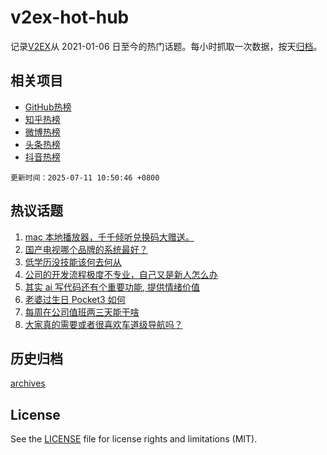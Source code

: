 # v2ex-hot-hub

 记录[V2EX](https://www.v2ex.com/)从 2021-01-06 日至今的热门话题。每小时抓取一次数据，按天[归档](archives)。
 
 ## 相关项目

- [GitHub热榜](https://github.com/lonnyzhang423/github-hot-hub)
- [知乎热榜](https://github.com/lonnyzhang423/zhihu-hot-hub)
- [微博热榜](https://github.com/lonnyzhang423/weibo-hot-hub)
- [头条热榜](https://github.com/lonnyzhang423/toutiao-hot-hub)
- [抖音热榜](https://github.com/lonnyzhang423/douyin-hot-hub)


 `更新时间：2025-07-11 10:50:46 +0800`

## 热议话题

1. [mac 本地播放器，千千倾听兑换码大赠送。](https://www.v2ex.com/t/1144307)
1. [国产电视哪个品牌的系统最好？](https://www.v2ex.com/t/1144288)
1. [低学历没技能该何去何从](https://www.v2ex.com/t/1144238)
1. [公司的开发流程极度不专业，自己又是新人怎么办](https://www.v2ex.com/t/1144323)
1. [其实 ai 写代码还有个重要功能, 提供情绪价值](https://www.v2ex.com/t/1144209)
1. [老婆过生日 Pocket3 如何](https://www.v2ex.com/t/1144194)
1. [每周在公司值班两三天能干啥](https://www.v2ex.com/t/1144439)
1. [大家真的需要或者很喜欢车道级导航吗？](https://www.v2ex.com/t/1144197)

## 历史归档

[archives](archives)

## License

See the [LICENSE](LICENSE) file for license rights and limitations (MIT).

